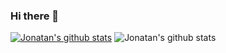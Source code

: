 ### Hi there 👋

<!--
**jehernandezr/jehernandezr** is a ✨ _special_ ✨ repository because its `README.md` (this file) appears on your GitHub profile.

Here are some ideas to get you started:

- 🔭 I’m currently working on ...
- 🌱 I’m currently learning ...
- 👯 I’m looking to collaborate on ...
- 🤔 I’m looking for help with ...
- 💬 Ask me about ...
- 📫 How to reach me: ...
- 😄 Pronouns: ...
- ⚡ Fun fact: ...
-->
[![Jonatan's github stats](https://github-readme-stats.vercel.app/api?username=jehernandezr)](https://github.com/jehernandezr/github-readme-stats)
![Jonatan's github stats](https://github-readme-stats.vercel.app/api?username=jehernandezr&count_private=true)
